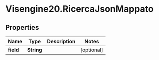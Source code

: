# Visengine20.RicercaJsonMappato

## Properties
Name | Type | Description | Notes
------------ | ------------- | ------------- | -------------
**field** | **String** |  | [optional] 

